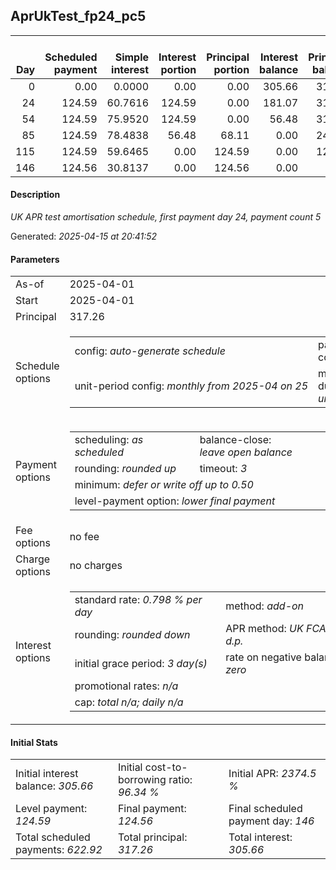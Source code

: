 <h2>AprUkTest_fp24_pc5</h2>
<table>
    <thead style="vertical-align: bottom;">
        <th style="text-align: right;">Day</th>
        <th style="text-align: right;">Scheduled payment</th>
        <th style="text-align: right;">Simple interest</th>
        <th style="text-align: right;">Interest portion</th>
        <th style="text-align: right;">Principal portion</th>
        <th style="text-align: right;">Interest balance</th>
        <th style="text-align: right;">Principal balance</th>
        <th style="text-align: right;">Total simple interest</th>
        <th style="text-align: right;">Total interest</th>
        <th style="text-align: right;">Total principal</th>
    </thead>
    <tr style="text-align: right;">
        <td class="ci00">0</td>
        <td class="ci01" style="white-space: nowrap;">0.00</td>
        <td class="ci02">0.0000</td>
        <td class="ci03">0.00</td>
        <td class="ci04">0.00</td>
        <td class="ci05">305.66</td>
        <td class="ci06">317.26</td>
        <td class="ci07">0.0000</td>
        <td class="ci08">0.00</td>
        <td class="ci09">0.00</td>
    </tr>
    <tr style="text-align: right;">
        <td class="ci00">24</td>
        <td class="ci01" style="white-space: nowrap;">124.59</td>
        <td class="ci02">60.7616</td>
        <td class="ci03">124.59</td>
        <td class="ci04">0.00</td>
        <td class="ci05">181.07</td>
        <td class="ci06">317.26</td>
        <td class="ci07">60.7616</td>
        <td class="ci08">124.59</td>
        <td class="ci09">0.00</td>
    </tr>
    <tr style="text-align: right;">
        <td class="ci00">54</td>
        <td class="ci01" style="white-space: nowrap;">124.59</td>
        <td class="ci02">75.9520</td>
        <td class="ci03">124.59</td>
        <td class="ci04">0.00</td>
        <td class="ci05">56.48</td>
        <td class="ci06">317.26</td>
        <td class="ci07">136.7137</td>
        <td class="ci08">249.18</td>
        <td class="ci09">0.00</td>
    </tr>
    <tr style="text-align: right;">
        <td class="ci00">85</td>
        <td class="ci01" style="white-space: nowrap;">124.59</td>
        <td class="ci02">78.4838</td>
        <td class="ci03">56.48</td>
        <td class="ci04">68.11</td>
        <td class="ci05">0.00</td>
        <td class="ci06">249.15</td>
        <td class="ci07">215.1975</td>
        <td class="ci08">305.66</td>
        <td class="ci09">68.11</td>
    </tr>
    <tr style="text-align: right;">
        <td class="ci00">115</td>
        <td class="ci01" style="white-space: nowrap;">124.59</td>
        <td class="ci02">59.6465</td>
        <td class="ci03">0.00</td>
        <td class="ci04">124.59</td>
        <td class="ci05">0.00</td>
        <td class="ci06">124.56</td>
        <td class="ci07">274.8440</td>
        <td class="ci08">305.66</td>
        <td class="ci09">192.70</td>
    </tr>
    <tr style="text-align: right;">
        <td class="ci00">146</td>
        <td class="ci01" style="white-space: nowrap;">124.56</td>
        <td class="ci02">30.8137</td>
        <td class="ci03">0.00</td>
        <td class="ci04">124.56</td>
        <td class="ci05">0.00</td>
        <td class="ci06">0.00</td>
        <td class="ci07">305.6576</td>
        <td class="ci08">305.66</td>
        <td class="ci09">317.26</td>
    </tr>
</table>
<h4>Description</h4>
<p><i>UK APR test amortisation schedule, first payment day 24, payment count 5</i></p>
<p>Generated: <i>2025-04-15 at 20:41:52</i></p>
<h4>Parameters</h4>
<table>
    <tr>
        <td>As-of</td>
        <td>2025-04-01</td>
    </tr>
    <tr>
        <td>Start</td>
        <td>2025-04-01</td>
    </tr>
    <tr>
        <td>Principal</td>
        <td>317.26</td>
    </tr>
    <tr>
        <td>Schedule options</td>
        <td>
            <table>
                <tr>
                    <td>config: <i>auto-generate schedule</i></td>
                    <td>payment count: <i>5</i></td>
                </tr>
                <tr>
                    <td style="white-space: nowrap;">unit-period config: <i>monthly from 2025-04 on 25</i></td>
                    <td>max duration: <i>unlimited</i></td>
                </tr>
            </table>
        </td>
    </tr>
    <tr>
        <td>Payment options</td>
        <td>
            <table>
                <tr>
                    <td>scheduling: <i>as scheduled</i></td>
                    <td>balance-close: <i>leave&nbsp;open&nbsp;balance</i></td>
                </tr>
                <tr>
                    <td>rounding: <i>rounded up</i></td>
                    <td>timeout: <i>3</i></td>
                </tr>
                <tr>
                    <td colspan='2'>minimum: <i>defer&nbsp;or&nbsp;write&nbsp;off&nbsp;up&nbsp;to&nbsp;0.50</i></td>
                </tr>
                <tr>
                    <td colspan='2'>level-payment option: <i>lower&nbsp;final&nbsp;payment</i></td>
                </tr>
            </table>
        </td>
    </tr>
    <tr>
        <td>Fee options</td>
        <td>no fee
        </td>
    </tr>
    <tr>
        <td>Charge options</td>
        <td>no charges
        </td>
    </tr>
    <tr>
        <td>Interest options</td>
        <td>
            <table>
                <tr>
                    <td>standard rate: <i>0.798 % per day</i></td>
                    <td>method: <i>add-on</i></td>
                </tr>
                <tr>
                    <td>rounding: <i>rounded down</i></td>
                    <td>APR method: <i>UK FCA to 1 d.p.</i></td>
                </tr>
                <tr>
                    <td>initial grace period: <i>3 day(s)</i></td>
                    <td>rate on negative balance: <i>zero</i></td>
                </tr>
                <tr>
                    <td colspan="2">promotional rates: <i><i>n/a</i></i></td>
                </tr>
                <tr>
                    <td colspan="2">cap: <i>total <i>n/a</i>; daily <i>n/a</i></td>
                </tr>
            </table>
        </td>
    </tr>
</table>
<h4>Initial Stats</h4>
<table>
    <tr>
        <td>Initial interest balance: <i>305.66</i></td>
        <td>Initial cost-to-borrowing ratio: <i>96.34 %</i></td>
        <td>Initial APR: <i>2374.5 %</i></td>
    </tr>
    <tr>
        <td>Level payment: <i>124.59</i></td>
        <td>Final payment: <i>124.56</i></td>
        <td>Final scheduled payment day: <i>146</i></td>
    </tr>
    <tr>
        <td>Total scheduled payments: <i>622.92</i></td>
        <td>Total principal: <i>317.26</i></td>
        <td>Total interest: <i>305.66</i></td>
    </tr>
</table>
